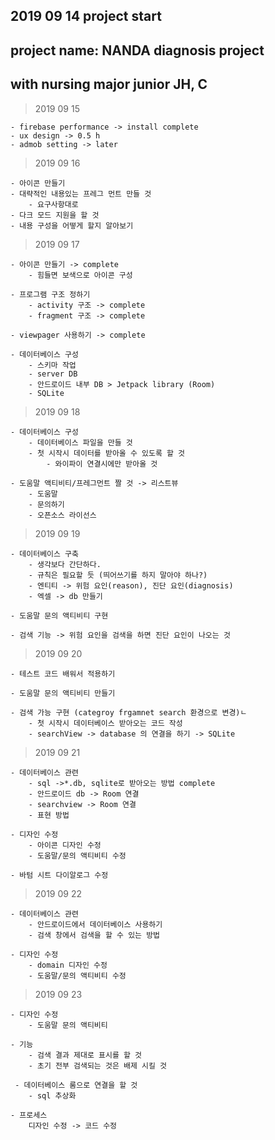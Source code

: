 ## 2019  09 14 project start

## project name: NANDA diagnosis project
## with nursing major junior JH, C

> 2019 09 15

    - firebase performance -> install complete
    - ux design -> 0.5 h
    - admob setting -> later

> 2019 09 16

    - 아이콘 만들기
    - 대략적인 내용있는 프레그 먼트 만들 것
        - 요구사항대로 
    - 다크 모드 지원을 할 것
    - 내용 구성을 어떻게 할지 알아보기
    
> 2019 09 17     
    
    - 아이콘 만들기 -> complete
        - 힘들면 보색으로 아이콘 구성
    
    - 프로그램 구조 정하기
        - activity 구조 -> complete
        - fragment 구조 -> complete
    
    - viewpager 사용하기 -> complete
        
    - 데이터베이스 구성
        - 스키마 작업 
        - server DB
        - 안드로이드 내부 DB > Jetpack library (Room)
        - SQLite
        
> 2019 09 18
    
    - 데이터베이스 구성
        - 데이터베이스 파일을 만들 것
        - 첫 시작시 데이터를 받아올 수 있도록 할 것
            - 와이파이 연결시에만 받아올 것
         
    - 도움말 액티비티/프레그먼트 짤 것 -> 리스트뷰
        - 도움말
        - 문의하기
        - 오픈소스 라이선스
        
> 2019 09 19

    - 데이터베이스 구축
        - 생각보다 간단하다.
        - 규칙은 필요할 듯 (띄어쓰기를 하지 말아야 하나?)
        - 엔티티 -> 위험 요인(reason), 진단 요인(diagnosis)
        - 엑셀 -> db 만들기
    
    - 도움말 문의 액티비티 구현      
    
    - 검색 기능 -> 위험 요인을 검색을 하면 진단 요인이 나오는 것


> 2019 09 20

    - 테스트 코드 배워서 적용하기

    - 도움말 문의 액티비티 만들기

    - 검색 가능 구현 (categroy frgamnet search 환경으로 변경)ㄴ
        - 첫 시작시 데이터베이스 받아오는 코드 작성
        - searchView -> database 의 연결을 하기 -> SQLite
        
> 2019 09 21

    - 데이터베이스 관련
        - sql ->*.db, sqlite로 받아오는 방법 complete
        - 안드로이드 db -> Room 연결
        - searchview -> Room 연결
        - 표현 방법 
  
    - 디자인 수정
        - 아이콘 디자인 수정
        - 도움말/문의 액티비티 수정
        
    - 바텀 시트 다이알로그 수정
    
> 2019 09 22
    
    - 데이터베이스 관련
        - 안드로이드에서 데이터베이스 사용하기
        - 검색 창에서 검색을 할 수 있는 방법
        
    - 디자인 수정
        - domain 디자인 수정
        - 도움말/문의 액티비티 수정
        
> 2019 09 23

    - 디자인 수정 
        - 도움말 문의 액티비티
        
    - 기능
        - 검색 결과 제대로 표시를 할 것
        - 초기 전부 검색되는 것은 배제 시킬 것
        
     - 데이터베이스 룸으로 연결을 할 것
        - sql 추상화
        
    - 프로세스
        디자인 수정 -> 코드 수정